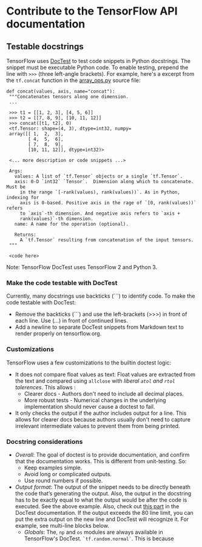 # Contribute to the TensorFlow API documentation

## Testable docstrings

TensorFlow uses [DocTest](https://docs.python.org/3/library/doctest.html) to
test code snippets in Python docstrings. The snippet must be executable Python
code. To enable testing, prepend the line with `>>>` (three left-angle
brackets). For example, here's a excerpt from the `tf.concat` function in the
[array_ops.py](https://www.tensorflow.org/code/tensorflow/python/ops/array_ops.py)
source file:

 ```
def concat(values, axis, name="concat"):
  """Concatenates tensors along one dimension.
  ...

  >>> t1 = [[1, 2, 3], [4, 5, 6]]
  >>> t2 = [[7, 8, 9], [10, 11, 12]]
  >>> concat([t1, t2], 0)
  <tf.Tensor: shape=(4, 3), dtype=int32, numpy=
  array([[ 1,  2,  3],
         [ 4,  5,  6],
         [ 7,  8,  9],
         [10, 11, 12]], dtype=int32)>

  <... more description or code snippets ...>

  Args:
    values: A list of `tf.Tensor` objects or a single `tf.Tensor`.
    axis: 0-D `int32` `Tensor`.  Dimension along which to concatenate. Must be
      in the range `[-rank(values), rank(values))`. As in Python, indexing for
      axis is 0-based. Positive axis in the rage of `[0, rank(values))` refers
      to `axis`-th dimension. And negative axis refers to `axis +
      rank(values)`-th dimension.
    name: A name for the operation (optional).

    Returns:
      A `tf.Tensor` resulting from concatenation of the input tensors.
  """

  <code here>
 ```

Note: TensorFlow DocTest uses TensorFlow 2 and Python 3.

### Make the code testable with DocTest

Currently, many docstrings use backticks (```) to identify code. To make the
code testable with DocTest:

- Remove the backticks (```) and use the left-brackets (>>>) in front of each
  line. Use (...) in front of continued lines.
- Add a newline to separate DocTest snippets from Markdown text to
  render properly on tensorflow.org.

### Customizations

TensorFlow uses a few customizations to the builtin doctest logic:

- It does not compare float values as text: Float values are extracted from
  the text and compared using `allclose` with _liberal `atol` and `rtol`
  tolerences_. This allows :
  - Clearer docs - Authors don't need to include all decimal places.
  - More robust tests - Numerical changes in the underlying implementation
    should never cause a doctest to fail.
- It only checks the output if the author includes output for a line. This
  allows for clearer docs because authors usually don't need to capture
  irrelevant intermediate values to prevent them from being printed.

### Docstring considerations

- _Overall_: The goal of doctest is to provide documentation, and confirm that
  the documentation works. This is different from unit-testing. So:
  - Keep examples simple.
  - Avoid long or complicated outputs.
  - Use round numbers if possible.
- _Output format_: The output of the snippet needs to be directly beneath the
  code that’s generating the output. Also, the output in the docstring has to
  be exactly equal to what the output would be after the code is executed. See
  the above example. Also, check out
  [this part](https://docs.python.org/3/library/doctest.html#warnings) in the
  DocTest documentation. If the output exceeds the 80 line limit, you can put
  the extra output on the new line and DocTest will recognize it. For example,
  see multi-line blocks below.
  - _Globals_: The, `np` and `os` modules are always
  available in TensorFlow's DocTest.
  <code>&#96;tf.random.normal&#96;</code>. This is because
